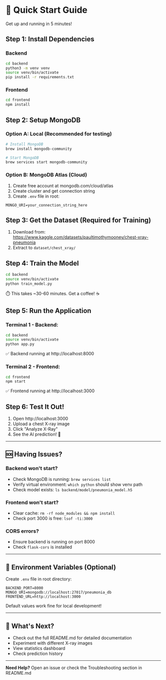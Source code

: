 # 🚀 Quick Start Guide

Get up and running in 5 minutes!

## Step 1: Install Dependencies

### Backend

```bash
cd backend
python3 -m venv venv
source venv/bin/activate
pip install -r requirements.txt
```

### Frontend

```bash
cd frontend
npm install
```

## Step 2: Setup MongoDB

### Option A: Local (Recommended for testing)

```bash
# Install MongoDB
brew install mongodb-community

# Start MongoDB
brew services start mongodb-community
```

### Option B: MongoDB Atlas (Cloud)

1. Create free account at mongodb.com/cloud/atlas
2. Create cluster and get connection string
3. Create `.env` file in root:

```
MONGO_URI=your_connection_string_here
```

## Step 3: Get the Dataset (Required for Training)

1. Download from: https://www.kaggle.com/datasets/paultimothymooney/chest-xray-pneumonia
2. Extract to `dataset/chest_xray/`

## Step 4: Train the Model

```bash
cd backend
source venv/bin/activate
python train_model.py
```

⏱️ This takes ~30-60 minutes. Get a coffee! ☕

## Step 5: Run the Application

### Terminal 1 - Backend:

```bash
cd backend
source venv/bin/activate
python app.py
```

✅ Backend running at http://localhost:8000

### Terminal 2 - Frontend:

```bash
cd frontend
npm start
```

✅ Frontend running at http://localhost:3000

## Step 6: Test It Out!

1. Open http://localhost:3000
2. Upload a chest X-ray image
3. Click "Analyze X-Ray"
4. See the AI prediction! 🎉

---

## 🆘 Having Issues?

### Backend won't start?

- Check MongoDB is running: `brew services list`
- Verify virtual environment: `which python` should show venv path
- Check model exists: `ls backend/model/pneumonia_model.h5`

### Frontend won't start?

- Clear cache: `rm -rf node_modules && npm install`
- Check port 3000 is free: `lsof -ti:3000`

### CORS errors?

- Ensure backend is running on port 8000
- Check `flask-cors` is installed

---

## 📝 Environment Variables (Optional)

Create `.env` file in root directory:

```env
BACKEND_PORT=8000
MONGO_URI=mongodb://localhost:27017/pneumonia_db
FRONTEND_URL=http://localhost:3000
```

Default values work fine for local development!

---

## 🎯 What's Next?

- Check out the full README.md for detailed documentation
- Experiment with different X-ray images
- View statistics dashboard
- Check prediction history

---

**Need Help?** Open an issue or check the Troubleshooting section in README.md
